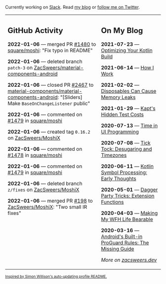 Currently working on [Slack](https://slack.com/). Read [my blog](https://zacsweers.dev/) or [follow me on Twitter](https://twitter.com/ZacSweers).

<table><tr><td valign="top" width="60%">

## GitHub Activity
<!-- githubActivity starts -->
**2022-01-06** — merged PR [#1480](https://github.com/square/moshi/pull/1480) to [square/moshi](https://github.com/square/moshi): "Fix typo in README"

**2022-01-06** — deleted branch `patch-3` on [ZacSweers/material-components-android](https://github.com/ZacSweers/material-components-android)

**2022-01-06** — closed PR [#2467](https://github.com/material-components/material-components-android/pull/2467) to [material-components/material-components-android](https://github.com/material-components/material-components-android): "[Sliders] Make `BaseOnChangeListener` public"

**2022-01-06** — commented on [#1479](https://github.com/square/moshi/issues/1479#issuecomment-1006931783) in [square/moshi](https://github.com/square/moshi)

**2022-01-06** — created tag `0.16.2` on [ZacSweers/MoshiX](https://github.com/ZacSweers/MoshiX)

**2022-01-06** — commented on [#1478](https://github.com/square/moshi/issues/1478#issuecomment-1006915564) in [square/moshi](https://github.com/square/moshi)

**2022-01-06** — commented on [#1479](https://github.com/square/moshi/issues/1479#issuecomment-1006915278) in [square/moshi](https://github.com/square/moshi)

**2022-01-06** — deleted branch `z/fixes` on [ZacSweers/MoshiX](https://github.com/ZacSweers/MoshiX)

**2022-01-06** — merged PR [#198](https://github.com/ZacSweers/MoshiX/pull/198) to [ZacSweers/MoshiX](https://github.com/ZacSweers/MoshiX): "Two small IR fixes"
<!-- githubActivity ends -->
</td><td valign="top" width="40%">

## On My Blog
<!-- blog starts -->
**2021-07-23** — [Optimizing Your Kotlin Build](https://www.zacsweers.dev/optimizing-your-kotlin-build/)

**2021-06-14** — [How I Work](https://www.zacsweers.dev/how-i-work/)

**2021-02-02** — [Disposables Can Cause Memory Leaks](https://www.zacsweers.dev/disposables-can-cause-memory-leaks/)

**2021-01-29** — [Kapt's Hidden Test Costs](https://www.zacsweers.dev/kapts-hidden-test-costs/)

**2020-07-13** — [Time in UI Programming](https://www.zacsweers.dev/time-in-ui/)

**2020-07-08** — [Tick Tock: Desugaring and Timezones](https://www.zacsweers.dev/ticktock-desugaring-timezones/)

**2020-06-11** — [Kotlin Symbol Processing: Early Thoughts](https://www.zacsweers.dev/kotlin-symbol-processor-early-thoughts/)

**2020-05-01** — [Dagger Party Tricks: Extension Functions](https://www.zacsweers.dev/dagger-party-tricks-extension-functions/)

**2020-04-03** — [Making My WFH Life Bearable](https://www.zacsweers.dev/making-wfh-life-bearable/)

**2020-03-16** — [Android's Built-in ProGuard Rules: The Missing Guide](https://www.zacsweers.dev/android-proguard-rules/)
<!-- blog ends -->
_More on [zacsweers.dev](https://zacsweers.dev/)_
</td></tr></table>

<sub><a href="https://simonwillison.net/2020/Jul/10/self-updating-profile-readme/">Inspired by Simon Willison's auto-updating profile README.</a></sub>